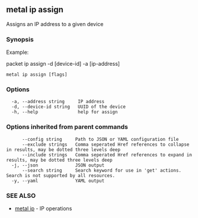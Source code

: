 ## metal ip assign

Assigns an IP address to a given device

### Synopsis

Example:

packet ip assign -d [device-id] -a [ip-address]

	

```
metal ip assign [flags]
```

### Options

```
  -a, --address string     IP address
  -d, --device-id string   UUID of the device
  -h, --help               help for assign
```

### Options inherited from parent commands

```
      --config string     Path to JSON or YAML configuration file
      --exclude strings   Comma seperated Href references to collapse in results, may be dotted three levels deep
      --include strings   Comma seperated Href references to expand in results, may be dotted three levels deep
  -j, --json              JSON output
      --search string     Search keyword for use in 'get' actions. Search is not supported by all resources.
  -y, --yaml              YAML output
```

### SEE ALSO

* [metal ip](metal_ip.md)	 - IP operations

